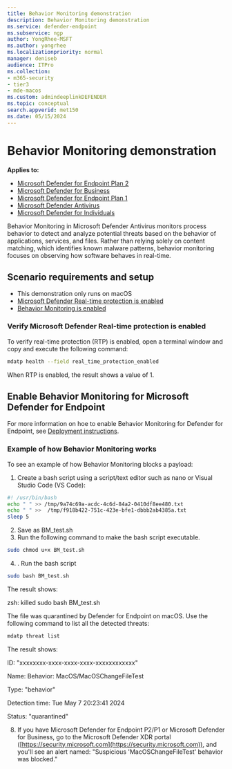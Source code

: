 ```yaml
---
title: Behavior Monitoring demonstration
description: Behavior Monitoring demonstration
ms.service: defender-endpoint
ms.subservice: ngp
author: YongRhee-MSFT
ms.author: yongrhee
ms.localizationpriority: normal
manager: deniseb
audience: ITPro
ms.collection: 
- m365-security
- tier3
- mde-macos
ms.custom: admindeeplinkDEFENDER
ms.topic: conceptual
search.appverid: met150
ms.date: 05/15/2024
---
```


# Behavior Monitoring demonstration

**Applies to:**

- [Microsoft Defender for Endpoint Plan 2](microsoft-defender-endpoint.md)
- [Microsoft Defender for Business](https://www.microsoft.com/security/business/endpoint-security/microsoft-defender-business)
- [Microsoft Defender for Endpoint Plan 1](microsoft-defender-endpoint.md)
- [Microsoft Defender Antivirus](microsoft-defender-antivirus-windows.md)
- [Microsoft Defender for Individuals](https://www.microsoft.com/microsoft-365/microsoft-defender-for-individuals)


Behavior Monitoring in Microsoft Defender Antivirus monitors process behavior to detect and analyze potential threats based on the behavior of applications, services, and files. Rather than relying solely on content matching, which identifies known malware patterns, behavior monitoring focuses on observing how software behaves in real-time.

## Scenario requirements and setup

- This demonstration only runs on macOS
- [Microsoft Defender Real-time protection is enabled](#microsoft-defender-real-time-protection-is-enabled)
- [Behavior Monitoring is enabled](#enable-behavior-monitoring-for-microsoft-defender-for-endpoint)

### Verify Microsoft Defender Real-time protection is enabled

To verify real-time protection (RTP) is enabled, open a terminal window and copy and execute the following command:

  ```bash
  mdatp health --field real_time_protection_enabled
  ```

When RTP is enabled, the result shows a value of 1.

## Enable Behavior Monitoring for Microsoft Defender for Endpoint

For more information on hoe to enable Behavior Monitoring for Defender for Endpoint, see [Deployment instructions](/defender-endpoint/behavior-monitor-macos#deployment-instructions).

### Example of how Behavior Monitoring works

To see an example of how Behavior Monitoring blocks a payload:


1. Create a bash script using a script/text editor such as nano or Visual Studio Code (VS Code):

  ```bash
  #! /usr/bin/bash
  echo " " >> /tmp/9a74c69a-acdc-4c6d-84a2-0410df8ee480.txt 
  echo " " >>  /tmp/f918b422-751c-423e-bfe1-dbbb2ab4385a.txt 
  sleep 5
  ```

2. Save as BM_test.sh
3. Run the following command to make the bash script executable.

  ```bash
  sudo chmod u+x BM_test.sh
  ```
4. . Run the bash script 

  ```bash
  sudo bash BM_test.sh
  ```

The result shows:

zsh: killed      sudo bash BM_test.sh

The file was quarantined by Defender for Endpoint on macOS. Use the following command to list all the detected threats:


```bash
mdatp threat list
```

The result shows:

ID: "xxxxxxxx-xxxx-xxxx-xxxx-xxxxxxxxxxxx"

Name: Behavior: MacOS/MacOSChangeFileTest

Type: "behavior"

Detection time: Tue May 7 20:23:41 2024

Status: "quarantined"

8. If you have Microsoft Defender for Endpoint P2/P1 or Microsoft Defender for Business, go to the Microsoft Defender XDR portal ([https://security.microsoft.com](https://security.microsoft.com)), and you'll see an alert named: "Suspicious 'MacOSChangeFileTest' behavior was blocked."

